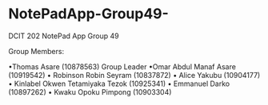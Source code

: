 # NotePadApp-Group49-
DCIT 202 NotePad App Group 49

Group Members:

•Thomas Asare (10878563) Group Leader
•Omar Abdul Manaf Asare (10919542)
• Robinson Robin Seyram (10837872)
• Alice Yakubu (10904177)
• Kinlabel Okwen Tetamiyaka Tezok (10925341)
• Emmanuel Darko (10897262)
• Kwaku Opoku Pimpong (10903304)
